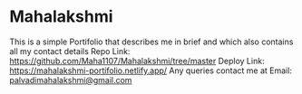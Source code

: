 # Mahalakshmi
This is a simple Portifolio  that describes me in brief and which  also contains all my contact details 
Repo Link: https://github.com/Maha1107/Mahalakshmi/tree/master
Deploy Link: https://mahalakshmi-portifolio.netlify.app/
Any queries contact me at Email: palvadimahalakshmi@gmail.com
